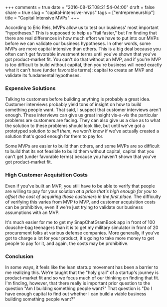 +++
comments = true
date = "2016-08-12T08:21:54-04:00"
draft = false
share = true
slug = "capital-intensive-mvps"
tags = ["entrepreneurship"]
title = "Capital Intensive MVPs"
+++

According to Eric Reis, MVPs allow us to test our business' most important "hypotheses." This is supposed to help us "fail faster," but I'm finding that there are real differences in how much effort we have to put into our MVPs before we can validate our business hypotheses. In other words, some MVPs are more capital intensive than others. This is a big deal because you often can't get favorable investment terms until you've shown that you've got product-market fit. You can't do that without an MVP, and if you're MVP is too difficult to build without capital, then you're business will need exactly what it can't have (under favorable terms): capital to create an MVP and validate its fundamental hypotheses.

### Expensive Solutions

Talking to customers before building anything is probably a great idea. Customer interviews probably yield tons of insight on how to build something people want. That said, I suspect that customer interviews aren't enough. These interviews can give us great insight vis-a-vis the particular problems are customers are facing. They can also give us a clue as to what the solution to these problems should look like, but until we've got a prototyped solution *to sell them*, we won't know if we've actually created a solution that's good enough for them to pay for.

Some MVPs are easier to build than others, and some MVPs are so difficult to build that its not feasible to build them without capital, capital that you can't get (under favorable terms) because you haven't shown that you've got product-market fit.   

### High Customer Acquisition Costs

Even if you've built an MVP, you still have to be able to verify that people are willing to pay for your solution *at a price that's high enough for you to offset the cost of acquiring those customers in the first place*. The difficulty of verifying this varies from MVP to MVP, and customer acquisition costs can be prohibitive, even if we're just trying to validate our business assumptions with an MVP. 

It's much easier for me to get my SnapChatGramBook app in front of 100 dousche-bag teenagers than it is to get my military simulator in front of 20 procurement folks at various defense companies. More generally, if you've got to charge a lot for your product, it's going to take more money to get people to pay for it, and again, the costs may be prohibitive.

### Conclusion

In some ways, it feels like the lean startup movement has been a barrier to me realizing this. We're taught that the "holy grail" of a startup's journey is product-market fit and so we focus much of our thinking on finding that fit. I'm finding, however, that there really is important prior question to the question "Am I building something people want?" That question is "Do I have enough capital to find out whether I can build a viable business building something people want?"